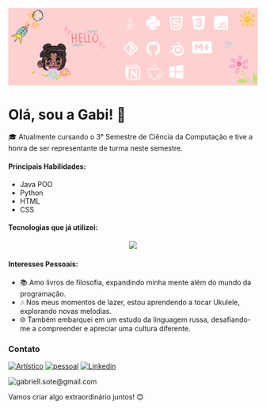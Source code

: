 
<img src="https://github.com/gabriellesote/gabriellesote/blob/main/banner-image/github%20profile.png"> 

# Olá, sou a Gabi! 👋

🎓 Atualmente cursando o 3° Semestre de Ciência da Computação e tive a honra de ser representante de turma neste semestre. 

#### Principais Habilidades:
- Java POO
- Python
- HTML
- CSS

#### Tecnologias que já utilizei:


<p align="center">
  <a href="https://skillicons.dev">
    <img src="https://skillicons.dev/icons?i=git,github,blender,docker,c,vim" />
  </a>
</p>

#### Interesses Pessoais:
- 📚 Amo livros de filosofia, expandindo minha mente além do mundo da programação.
- 🎶 Nos meus momentos de lazer, estou aprendendo a tocar Ukulele, explorando novas melodias.
- 🌐 Também embarquei em um estudo da linguagem russa, desafiando-me a compreender e apreciar uma cultura diferente.

### Contato

[![Artístico](https://img.shields.io/badge/Artístico-833AB4?style=for-the-badge&logo=instagram)](https://www.instagram.com/ga_baralou/)
[![pessoal](https://img.shields.io/badge/pessoal-5B51D8?style=for-the-badge&logo=instagram)](https://www.instagram.com/gabi.sote/)
[![Linkedin](https://img.shields.io/badge/Linkedin-0e76a8?style=for-the-badge&logo=linkedin)](https://www.linkedin.com/in/gabrielle-teixeira-a9624329a/)


![gabriell.sote@gmail.com ](https://img.shields.io/badge/gabriell.sote%40gmail.com_-black?style=for-the-badge&logo=gmail)

Vamos criar algo extraordinário juntos! 😊






<!---
gabriellesote/gabriellesote is a ✨ special ✨ repository because its `README.md` (this file) appears on your GitHub profile.
You can click the Preview link to take a look at your changes.
